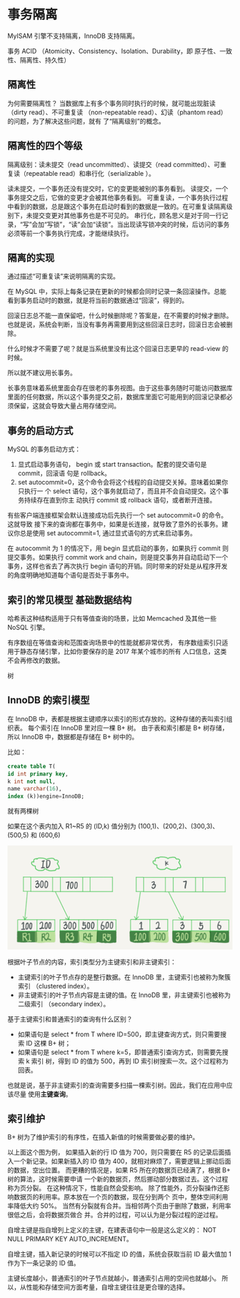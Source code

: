 # 事务隔离

MyISAM 引擎不支持隔离，InnoDB 支持隔离。

事务 ACID （Atomicity、Consistency、Isolation、Durability，即 原子性、一致性、隔离性、持久性）

## 隔离性

为何需要隔离性？
当数据库上有多个事务同时执行的时候，就可能出现脏读（dirty read）、不可重复读 （non-repeatable read）、幻读（phantom read）的问题，为了解决这些问题，就有 了“隔离级别”的概念。

## 隔离性的四个等级

隔离级别：读未提交（read uncommitted）、读提交（read committed）、可重复读（repeatable read）和串行化（serializable ）。

读未提交，一个事务还没有提交时，它的变更能被别的事务看到。
读提交，一个事务提交之后，它做的变更才会被其他事务看到。
可重复读，一个事务执行过程中看到的数据，总是跟这个事务在启动时看到的数据是一致的。在可重复读隔离级别下，未提交变更对其他事务也是不可见的。
串行化，顾名思义是对于同一行记录，“写”会加“写锁”，“读”会加“读锁”。当出现读写锁冲突的时候，后访问的事务必须等前一个事务执行完成，才能继续执行。


## 隔离的实现

通过描述“可重复读”来说明隔离的实现。

在 MySQL 中，实际上每条记录在更新的时候都会同时记录一条回滚操作。总能看到事务启动时的数据，就是将当前的数据通过“回滚”，得到的。

回滚日志总不能一直保留吧，什么时候删除呢？答案是，在不需要的时候才删除。也就是说，系统会判断，当没有事务再需要用到这些回滚日志时，回滚日志会被删除。


什么时候才不需要了呢？就是当系统里没有比这个回滚日志更早的 read-view 的时候。

所以就不建议用长事务。

长事务意味着系统里面会存在很老的事务视图。由于这些事务随时可能访问数据库里面的任何数据，所以这个事务提交之前，数据库里面它可能用到的回滚记录都必须保留，这就会导致大量占用存储空间。

## 事务的启动方式

MySQL 的事务启动方式：

1. 显式启动事务语句， begin 或 start transaction。配套的提交语句是 commit，回滚语 句是 rollback。 
2. set autocommit=0，这个命令会将这个线程的自动提交关掉。意味着如果你只执行一 个 select 语句，这个事务就启动了，而且并不会自动提交。这个事务持续存在直到你主 动执行 commit 或 rollback 语句，或者断开连接。


有些客户端连接框架会默认连接成功后先执行一个 set autocommit=0 的命令。这就导致 接下来的查询都在事务中，如果是长连接，就导致了意外的长事务。建议你总是使用 set autocommit=1, 通过显式语句的方式来启动事务。


在 autocommit 为 1 的情况下，用 begin 显式启动的事务，如果执行 commit 则提交事务。如果执行 commit work and chain，则是提交事务并自动启动下一个事务，这样也省去了再次执行 begin 语句的开销。同时带来的好处是从程序开发的角度明确地知道每个语句是否处于事务中。


## 索引的常见模型 基础数据结构


哈希表这种结构适用于只有等值查询的场景，比如 Memcached 及其他一些 NoSQL 引擎。

有序数组在等值查询和范围查询场景中的性能就都非常优秀，
有序数组索引只适用于静态存储引擎，比如你要保存的是 2017 年某个城市的所有 人口信息，这类不会再修改的数据。

树

## InnoDB 的索引模型

在 InnoDB 中，表都是根据主键顺序以索引的形式存放的。这种存储的表叫索引组织表。
每个索引在 InnoDB 里对应一棵 B+ 树。
由于表和索引都是 B+ 树存储，所以 InnoDB 中，数据都是存储在 B+ 树中的。

比如：
``` sql
create table T(
id int primary key,
k int not null,
name varchar(16), 
index (k))engine=InnoDB;
```
就有两棵树

如果在这个表内加入 R1\~R5 的 (ID,k) 值分别为 (100,1)、(200,2)、(300,3)、(500,5) 和 (600,6)

![索引](/img/in-post/index-base.png)


根据叶子节点的内容，索引类型分为主键索引和非主键索引：

- 主键索引的叶子节点存的是整行数据。在 InnoDB 里，主键索引也被称为聚簇索引 （clustered index）。
- 非主键索引的叶子节点内容是主键的值。在 InnoDB 里，非主键索引也被称为二级索引 （secondary index）。


基于主键索引和普通索引的查询有什么区别？
- 如果语句是 select * from T where ID=500，即主键查询方式，则只需要搜索 ID 这棵 B+ 树；
- 如果语句是 select * from T where k=5，即普通索引查询方式，则需要先搜索 k 索引 树，得到 ID 的值为 500，再到 ID 索引树搜索一次。这个过程称为回表。


也就是说，基于非主键索引的查询需要多扫描一棵索引树。因此，我们在应用中应该尽量 使用**主键查询**。

## 索引维护

B+ 树为了维护索引的有序性，在插入新值的时候需要做必要的维护。


以上面这个图为例， 如果插入新的行 ID 值为 700，则只需要在 R5 的记录后面插入一个新记录。如果新插入的 ID 值为 400，就相对麻烦了，需要逻辑上挪动后面的数据，空出位置。
而更糟的情况是，如果 R5 所在的数据页已经满了，根据 B+ 树的算法，这时候需要申请 一个新的数据页，然后挪动部分数据过去。这个过程称为页分裂。
在这种情况下，性能自然会受影响。 
除了性能外，页分裂操作还影响数据页的利用率。原本放在一个页的数据，现在分到两个 页中，整体空间利用率降低大约 50%。 
当然有分裂就有合并。当相邻两个页由于删除了数据，利用率很低之后，会将数据页做合 并。合并的过程，可以认为是分裂过程的逆过程。


自增主键是指自增列上定义的主键，在建表语句中一般是这么定义的： NOT NULL PRIMARY KEY AUTO_INCREMENT。

自增主键，插入新记录的时候可以不指定 ID 的值，系统会获取当前 ID 最大值加 1 作为下一条记录的 ID 值。

主键长度越小，普通索引的叶子节点就越小，普通索引占用的空间也就越小。 所以，从性能和存储空间方面考量，自增主键往往是更合理的选择。
